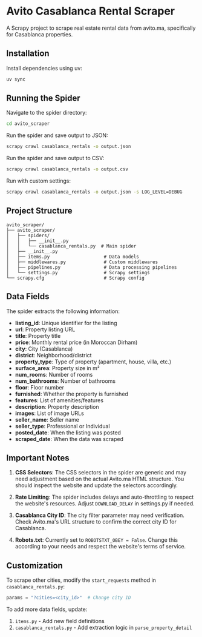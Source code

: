 # Avito Casablanca Rental Scraper

A Scrapy project to scrape real estate rental data from avito.ma, specifically for Casablanca properties.

## Installation

Install dependencies using uv:

```bash
uv sync
```

## Running the Spider

Navigate to the spider directory:

```bash
cd avito_scraper
```

Run the spider and save output to JSON:

```bash
scrapy crawl casablanca_rentals -o output.json
```

Run the spider and save output to CSV:

```bash
scrapy crawl casablanca_rentals -o output.csv
```

Run with custom settings:

```bash
scrapy crawl casablanca_rentals -o output.json -s LOG_LEVEL=DEBUG
```

## Project Structure

```
avito_scraper/
├── avito_scraper/
│   ├── spiders/
│   │   ├── __init__.py
│   │   └── casablanca_rentals.py  # Main spider
│   ├── __init__.py
│   ├── items.py                    # Data models
│   ├── middlewares.py              # Custom middlewares
│   ├── pipelines.py                # Data processing pipelines
│   └── settings.py                 # Scrapy settings
└── scrapy.cfg                      # Scrapy config
```

## Data Fields

The spider extracts the following information:

- **listing_id**: Unique identifier for the listing
- **url**: Property listing URL
- **title**: Property title
- **price**: Monthly rental price (in Moroccan Dirham)
- **city**: City (Casablanca)
- **district**: Neighborhood/district
- **property_type**: Type of property (apartment, house, villa, etc.)
- **surface_area**: Property size in m²
- **num_rooms**: Number of rooms
- **num_bathrooms**: Number of bathrooms
- **floor**: Floor number
- **furnished**: Whether the property is furnished
- **features**: List of amenities/features
- **description**: Property description
- **images**: List of image URLs
- **seller_name**: Seller name
- **seller_type**: Professional or Individual
- **posted_date**: When the listing was posted
- **scraped_date**: When the data was scraped

## Important Notes

1. **CSS Selectors**: The CSS selectors in the spider are generic and may need adjustment based on the actual Avito.ma HTML structure. You should inspect the website and update the selectors accordingly.

2. **Rate Limiting**: The spider includes delays and auto-throttling to respect the website's resources. Adjust `DOWNLOAD_DELAY` in settings.py if needed.

3. **Casablanca City ID**: The city filter parameter may need verification. Check Avito.ma's URL structure to confirm the correct city ID for Casablanca.

4. **Robots.txt**: Currently set to `ROBOTSTXT_OBEY = False`. Change this according to your needs and respect the website's terms of service.

## Customization

To scrape other cities, modify the `start_requests` method in `casablanca_rentals.py`:

```python
params = "?cities=<city_id>"  # Change city ID
```

To add more data fields, update:
1. `items.py` - Add new field definitions
2. `casablanca_rentals.py` - Add extraction logic in `parse_property_detail`
